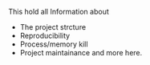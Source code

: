 This hold all Information about

- The project strcture 
- Reproducibility
- Process/memory kill
- Project maintainance
and more here.
